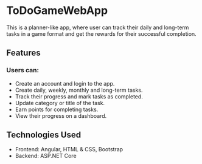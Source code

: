 # ToDoGameWebApp
This is a planner-like app, where user can track their daily and long-term tasks in a game format and get the rewards for their successful completion. 
## Features
### Users can:
- Create an account and login to the app.
- Create daily, weekly, monthly and long-term tasks.
- Track their progress and mark tasks as completed.
- Update category or title of the task.
- Earn points for completing tasks.
- View their progress on a dashboard.
## Technologies Used
- Frontend: Angular, HTML & CSS, Bootstrap
- Backend: ASP.NET Core
